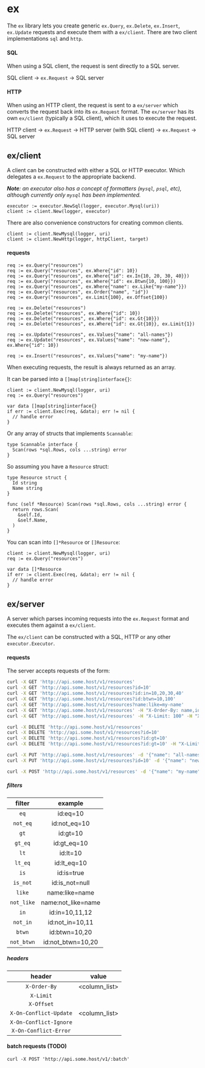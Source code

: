 # ex

The `ex` library lets you create generic `ex.Query`, `ex.Delete`, `ex.Insert`, `ex.Update` requests and execute them with a `ex/client`. There are two client implementations `sql` and `http`.


#### SQL
When using a SQL client, the request is sent directly to a SQL server.

SQL client -> `ex.Request` -> SQL server

#### HTTP
When using an HTTP client, the request is sent to a `ex/server` which converts the request back into its `ex.Request` format. The `ex/server` has its own `ex/client` (typically a SQL client), which it uses to execute the request.

HTTP client -> `ex.Request` -> HTTP server (with SQL client) -> `ex.Request` -> SQL server



## ex/client

A client can be constructed with either a SQL or HTTP executor. Which delegates a `ex.Request` to the appropriate backend. 

***Note**: an executor also has a concept of formatters (`mysql`, `psql`, etc), although currently only `mysql` has been implemented.*

```golang
executor := executor.NewSql(logger, executor.Mysql(uri))
client := client.New(logger, executor)
```

There are also convenience constructors for creating common clients.
```golang
client := client.NewMysql(logger, uri)
client := client.NewHttp(logger, httpClient, target)
```

#### requests

```golang
req := ex.Query("resources")
req := ex.Query("resources", ex.Where{"id": 10})
req := ex.Query("resources", ex.Where{"id": ex.In{10, 20, 30, 40}})
req := ex.Query("resources", ex.Where{"id": ex.Btwn{10, 100}})
req := ex.Query("resources", ex.Where{"name": ex.Like{"my-name"}})
req := ex.Query("resources", ex.Order{"name", "id"})
req := ex.Query("resources", ex.Limit{100}, ex.Offset{100})

req := ex.Delete("resources")
req := ex.Delete("resources", ex.Where{"id": 10})
req := ex.Delete("resources", ex.Where{"id": ex.Gt{10}})
req := ex.Delete("resources", ex.Where{"id": ex.Gt{10}}, ex.Limit{1})

req := ex.Update("resources", ex.Values{"name": "all-names"})
req := ex.Update("resources", ex.Values{"name": "new-name"}, ex.Where{"id": 10})

req := ex.Insert("resources", ex.Values{"name": "my-name"})
```

When executing requests, the result is always returned as an array.

It can be parsed into a `[]map[string]interface{}`:

```golang
client := client.NewMysql(logger, uri)
req := ex.Query("resources")

var data []map[string]interface{}
if err := client.Exec(req, &data); err != nil {
  // handle error
}
```

Or any array of structs that implements `Scannable`:

```golang
type Scannable interface {
  Scan(rows *sql.Rows, cols ...string) error
}
```

So assuming you have a `Resource` struct:

```golang
type Resource struct {
  Id string
  Name string
}

func (self *Resource) Scan(rows *sql.Rows, cols ...string) error {
  return rows.Scan(
    &self.Id,
    &self.Name,
  )
}
```

You can scan into `[]*Resource` or `[]Resource`:

```golang
client := client.NewMysql(logger, uri)
req := ex.Query("resources")

var data []*Resource
if err := client.Exec(req, &data); err != nil {
  // handle error
}
```



## ex/server

A server which parses incoming requests into the `ex.Request` format and executes them against a `ex/client`. 

The `ex/client` can be constructed with a SQL, HTTP or any other `executor.Executor`.

#### requests

The server accepts requests of the form:

```sh
curl -X GET 'http://api.some.host/v1/resources'
curl -X GET 'http://api.some.host/v1/resources?id=10'
curl -X GET 'http://api.some.host/v1/resources?id:in=10,20,30,40'
curl -X GET 'http://api.some.host/v1/resources?id:btwn=10,100'
curl -X GET 'http://api.some.host/v1/resources?name:like=my-name'
curl -X GET 'http://api.some.host/v1/resources' -H "X-Order-By: name,id"
curl -X GET 'http://api.some.host/v1/resources' -H "X-Limit: 100" -H "X-Offset: 100"

curl -X DELETE 'http://api.some.host/v1/resources'
curl -X DELETE 'http://api.some.host/v1/resources?id=10'
curl -X DELETE 'http://api.some.host/v1/resources?id:gt=10'
curl -X DELETE 'http://api.some.host/v1/resources?id:gt=10' -H "X-Limit: 1"

curl -X PUT 'http://api.some.host/v1/resources' -d '{"name": "all-names"}'
curl -X PUT 'http://api.some.host/v1/resources?id=10' -d '{"name": "new-name"}'

curl -X POST 'http://api.some.host/v1/resources' -d '{"name": "my-name"}'
```

##### filters

| filter | example |
| :---: | :---: |
| `eq` | id:eq=10 |
| `not_eq` | id:not_eq=10 |
| `gt` | id:gt=10 |
| `gt_eq` | id:gt_eq=10 |
| `lt` | id:lt=10 |
| `lt_eq` | id:lt_eq=10 |
| `is` | id:is=true |
| `is_not` | id:is_not=null |
| `like` | name:like=name |
| `not_like` | name:not_like=name |
| `in` | id:in=10,11,12 |
| `not_in` | id:not_in=10,11 |
| `btwn` | id:btwn=10,20 |
| `not_btwn` | id:not_btwn=10,20 |


##### headers

| header | value |
| :---: | :---: |
| `X-Order-By` | <column_list> |
| `X-Limit` | <int> |
| `X-Offset` | <int> |
| `X-On-Conflict-Update` | <column_list> |
| `X-On-Conflict-Ignore` | <bool> |
| `X-On-Conflict-Error` | <bool> |


#### batch requests (TODO)

```
curl -X POST 'http://api.some.host/v1/:batch'
```

